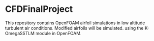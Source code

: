 # CFDFinalProject

This repository contains OpenFOAM airfoil simulations in low altitude turbulent air conditions. Modified airfoils will be simulated. using the K-OmegaSSTLM module in OpenFOAM.

